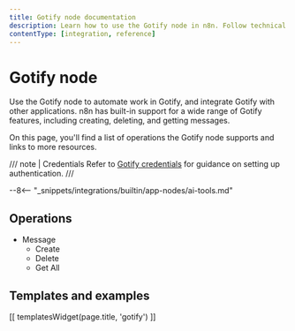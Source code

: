 ```yaml
---
title: Gotify node documentation
description: Learn how to use the Gotify node in n8n. Follow technical documentation to integrate Gotify node into your workflows.
contentType: [integration, reference]
---
```


# Gotify node

Use the Gotify node to automate work in Gotify, and integrate Gotify with other applications. n8n has built-in support for a wide range of Gotify features, including creating, deleting, and getting messages. 

On this page, you'll find a list of operations the Gotify node supports and links to more resources.

/// note | Credentials
Refer to [Gotify credentials](/integrations/builtin/credentials/gotify.md) for guidance on setting up authentication. 
///

--8<-- "_snippets/integrations/builtin/app-nodes/ai-tools.md"

## Operations

* Message
    * Create
    * Delete
    * Get All

## Templates and examples

<!-- see https://www.notion.so/n8n/Pull-in-templates-for-the-integrations-pages-37c716837b804d30a33b47475f6e3780 -->
[[ templatesWidget(page.title, 'gotify') ]]
